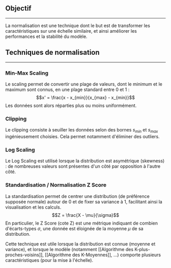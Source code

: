 

## Objectif

<hr>

La normalisation est une technique dont le but est de transformer les caractéristiques sur une échelle similaire, et ainsi améliorer les performances et la stabilité du modèle.


## Techniques de normalisation

<hr>

### Min-Max Scaling

Le scaling permet de convertir une plage de valeurs, dont le minimum et le maximum sont connus, en une plage standard entre 0 et 1 :
$$x' = \frac{x - x_{min}}{x_{max} - x_{min}}$$
Les données sont alors réparties plus ou moins uniformément.

### Clipping

Le clipping consiste à seuiller les données selon des bornes $s_{min}$ et $s_{max}$ ingénieusement choisies. Cela permet notamment d'éliminer des outliers.

### Log Scaling

Le Log Scaling est utilisé lorsque la distribution est asymétrique (skewness) : de nombreuses valeurs sont présentes d'un côté par opposition à l'autre côté.

### Standardisation / Normalisation Z Score

La standardisation permet de centrer une distribution (de préférence supposée normale) autour de 0 et de fixer sa variance à 1, facilitant ainsi la visualisation et les calculs.
$$Z = \frac{X - \mu}{\sigma}$$
En particulier, le Z Score (cote Z) est une métrique indiquant de combien d'écarts-types $\sigma$, une donnée est éloignée de la moyenne $\mu$ de sa distribution.

Cette technique est utile lorsque la distribution est connue (moyenne et variance), et lorsque le modèle (notamment [[Algorithme des K-plus-proches-voisins]], [[Algorithme des K-Moyennes]], ...) comporte plusieurs caractéristiques (pour la mise à l'échelle).